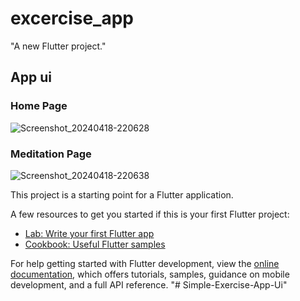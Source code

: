 # excercise_app

"A new Flutter project."

## App ui
###  Home Page
![Screenshot_20240418-220628](https://github.com/kareemabdeen/Simple-Exercise-App-Ui/assets/118139061/7a29e162-5742-4400-ba38-f5de231b45fb)

###  Meditation Page
![Screenshot_20240418-220638](https://github.com/kareemabdeen/Simple-Exercise-App-Ui/assets/118139061/9712d9f4-8ee7-4e98-ae35-8c0d533d54e3)

This project is a starting point for a Flutter application.

A few resources to get you started if this is your first Flutter project:

- [Lab: Write your first Flutter app](https://docs.flutter.dev/get-started/codelab)
- [Cookbook: Useful Flutter samples](https://docs.flutter.dev/cookbook)

For help getting started with Flutter development, view the
[online documentation](https://docs.flutter.dev/), which offers tutorials,
samples, guidance on mobile development, and a full API reference.
"# Simple-Exercise-App-Ui" 
